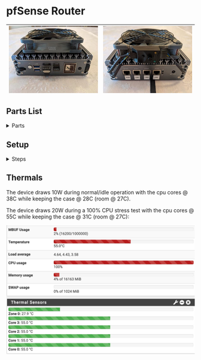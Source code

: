 # pfSense Router

| ![routerfront] | ![routerback] |
|----------------|---------------|

[routerfront]: router.front.jpg
[routerback]: router.back.jpg

## Parts List

<details>
  <summary>Parts</summary>
  
* [KingNovy Intel Celeron N5105 4x 2.5GbE](https://www.aliexpress.com/item/3256803806996430.html) ~$200
* [Crucial RAM 16GB Kit (2x8GB) DDR4 3200MHz CL22 (running @ 2933MHz) SODIMM](https://www.amazon.com/dp/B08C4WV6FT) $60
* [Intel SSDSA2CW120G3 320 Series 120GB SATA 3Gb/s 2.5" SSD](https://www.ebay.com/sch/i.html?_nkw=SSDSA2CW120G3) $20-$40 (I had one lying around)
* [FPV HDMI Cable, Kework 20cm FPV HDMI Slim Flat Cable, 90 Degree Downward Standard HDMI Male Interface to Standard HDMI Male Interface](https://www.amazon.com/dp/B07FHXF3LS) $16
* [VCE HDMI Coupler HDMI Female to Female Connector 4K HDMI to HDMI Adapter (2-Pack)](https://www.amazon.com/dp/B00V7SFR8Y) $6
* [Noctua NF-P12 redux-1700 PWM, High Performance Cooling Fan, 4-Pin, 1700 RPM (120mm, Grey)](https://www.amazon.com/dp/B07CG2PGY6) $15
* [Noctua NA-FC1, 4-Pin PWM Fan Controller (Black)](https://www.amazon.com/dp/B072M2HKSN) $25
* [Noctua NA-SAVP1 chromax.Grey, Anti-Vibration Pads for 120/140mm Noctua Fans (16-Pack, Grey)](https://www.amazon.com/dp/B07SWRXT3D) $9
* [Noctua NA-SAV4, Silicone Anti-Vibration Fan Mount Set (16-Pack, Brown)](https://www.amazon.com/dp/B071W6KYCG) $9
* [120mm Black Finger Grills (4 Pack)](https://www.amazon.com/dp/B01H0P7OC4) $8
* [Facmogu DC 12V 3A Power Adapter, 36 Watt AC 100-240V to DC 12V Transformers, Switching Power Supply for LCD Monitor, Wireless Router, CCTV Cameras 2.1mm X 5.5mm US Plug](https://www.amazon.com/dp/B073WSWT34) $12 (optional to replace cheap original)
</details>

## Setup

<details>
  <summary>Steps</summary>
  
* [Installing pfSense](install.md)
* [Setup a LAN Bridge](lanbridge.md)
* [Setup a IPV4 DHCP Server](dhcpserver.md)
* [Setup Static DHCP Reservations](dhcpstatic.md)
* [Setup DNS over TLS](dot.md)
* [Setup UPnP](upnp.md)
* [Setup SSH](ssh.md)
* [Setup SSH User Keys](sshkeys.md)
* [Setup Dynamic DNS](ddns.md)
* [Setup Email Notifications](email.md)
* [Setup Port Forwarding](portforwarding.md)
* [Setup Wake on LAN](wol.md)
* [Setup an OpenVPN Server](openvpn.md)
</details>

## Thermals

The device draws 10W during normal/idle operation with the cpu cores @ 38C while keeping the case @ 28C (room @ 27C).  

The device draws 20W during a 100% CPU stress test with the cpu cores @ 55C while keeping the case @ 31C (room @ 27C):

![alt text](cpuburn.jpg "cpuburn")
